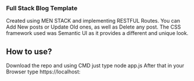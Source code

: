 ### Full Stack Blog Template
Created using MEN STACK and implementing RESTFUL Routes. You can Add New posts or Update Old ones, as well as Delete any post.
The CSS framework used was Semantic UI as it provides a different and unique look.

## How to use?
Download the repo and using CMD just type 
    node app.js
After that in your Browser type
  https://localhost:<PORT NUMBER>
